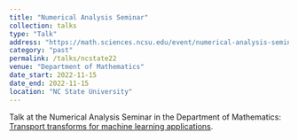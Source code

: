 ```yaml
---
title: "Numerical Analysis Seminar"
collection: talks
type: "Talk"
address: "https://math.sciences.ncsu.edu/event/numerical-analysis-seminar-shiying-li-unc-chapel-hill-transport-transforms-for-machine-learning-applications/"
category: "past"
permalink: /talks/ncstate22
venue: "Department of Mathematics"
date_start: 2022-11-15
date_end: 2022-11-15
location: "NC State University"
---
```

Talk at the Numerical Analysis Seminar in the Department of Mathematics: [Transport transforms for machine learning applications](https://math.sciences.ncsu.edu/event/numerical-analysis-seminar-shiying-li-unc-chapel-hill-transport-transforms-for-machine-learning-applications/).

